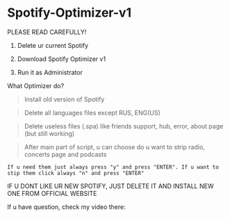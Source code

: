 # Spotify-Optimizer-v1

PLEASE READ CAREFULLY!

1. Delete ur current Spotify

2. Download Spotify Optimizer v1

3. Run it as Administrator

What Optimizer do?

> Install old version of Spotify

> Delete all languages files except RUS, ENG(US)

> Delete useless files (.spa) like friends support, hub, error, about page (but still working) 

> After main part of script, u can choose do u want to strip radio, concerts page and podcasts

`If u need them just always press "y" and press "ENTER". If u want to stip them click always "n" and press "ENTER"`

IF U DONT LIKE UR NEW SPOTIFY, JUST DELETE IT AND INSTALL NEW ONE FROM OFFICIAL WEBSITE

If u have question, check my video there: 
